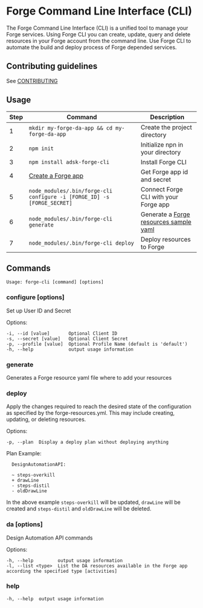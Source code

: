 # Forge Command Line Interface (CLI)
The Forge Command Line Interface (CLI) is a unified tool to manage your Forge services.
Using Forge CLI you can create, update, query and delete resources in your Forge account from the command line.
Use Forge CLI to automate the build and deploy process of Forge depended services.

## Contributing guidelines
See [CONTRIBUTING](./CONTRIBUTING.md)

## Usage

| Step | Command                                                                  | Description                                                                                                                                |
| ---- | ------------------------------------------------------------------------ | ------------------------------------------------------------------------------------------------------------------------------------------ |
| 1    | `mkdir my-forge-da-app && cd my-forge-da-app` | Create the project directory                                                                                                                             |
| 2    | `npm init`                            | Initialize npn in your directory                                                                                                              |
| 3    | `npm install adsk-forge-cli`                                            | Install Forge CLI                                                                                                                          |
| 4    | [Create a Forge app](https://developer.autodesk.com/myapps/create)   | Get Forge app id and secret                                                                                                                |
| 5    | `node_modules/.bin/forge-cli configure -i [FORGE_ID] -s [FORGE_SECRET]`  | Connect Forge CLI with your Forge app                                                                                                      |
| 6    | `node_modules/.bin/forge-cli generate`                                   | Generate a [Forge resources sample yaml](./templates/forge-resources-template.yml) |
| 7    | `node_modules/.bin/forge-cli deploy`                                     | Deploy resources to Forge                                                                                                                  |

## Commands

```Usage: forge-cli [command] [options]```

### configure [options]
Set up User ID and Secret

  Options:

    -i, --id [value]       Optional Client ID
    -s, --secret [value]   Optional Client Secret
    -p, --profile [value]  Optional Profile Name (default is 'default')
    -h, --help             output usage information

### generate
Generates a Forge resource yaml file where to add your resources

### deploy
Apply the changes required to reach the desired state of the configuration as
specified by the forge-resources.yml. This may include creating, updating, or deleting resources.

  Options:

    -p, --plan  Display a deploy plan without deploying anything

Plan Example:
```
  DesignAutomationAPI:

  ~ steps-overkill
  + drawLine
  - steps-distil
  - oldDrawLine

 ```

 In the above example `steps-overkill` will be updated, `drawLine` will be created
 and `steps-distil` and `oldDrawLine` will be deleted.

### da [options]
Design Automation API commands

  Options:

    -h, --help         output usage information
    -l, --list <type>  List the DA resources available in the Forge app according the specified type [activities]

### help

    -h, --help  output usage information

